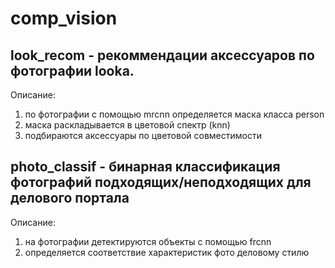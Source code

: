 # comp_vision


## look_recom - рекоммендации аксессуаров по фотографии lookа.

Описание:
1. по фотографии с помощью mrcnn определяется маска класса person 
2. маска раскладывается в цветовой спектр (knn)
3. подбираются аксессуары по цветовой совместимости


## photo_classif - бинарная классификация фотографий подходящих/неподходящих для делового портала

Описание:
1. на фотографии детектируются объекты с помощью frcnn
2. определяется соответствие характеристик фото деловому стилю 
